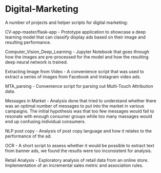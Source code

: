 # Digital-Marketing

A number of projects and helper scripts for digital marketing:

CV-app-master/flask-app - Prototype application to showcase a deep learning model that can classify display ads based on their image and resulting performance.

Computer_Vision_Deep_Learning - Jupyter Notebook that goes through how the images are pre-processed for the model and how the resulting deep neural network is trained.

Extracting Image from Video - A convenience script that was used to extract a series of images from Facebook and Instagram video ads. 

MTA_parsing - Convenience script for parsing out Multi-Touch Attribution data.

Messages in Market - Analysis done that tried to understand whether there was an optimal number of messages to put into the market in various campaigns. The initial hypothesis was that too few messages would fail to resonate with enough consumer groups while too many massages would end up confusing individual consumers.

NLP post copy - Analysis of post copy language and how it relates to the performance of the ad.

OCR - A short script to assess whether it would be possible to extract text from banner ads, we found the results were too inconsistent for analysis.

Retail Analysis - Exploratory analysis of retail data from an online store. Implementation of an incremental sales metric and association rules.


